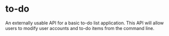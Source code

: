 # to-do
An externally usable API for a basic to-do list application. This API will allow users to modify user accounts and to-do items from the command line.
